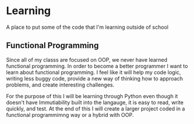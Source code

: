 # Learning

A place to put some of the code that I'm learning outside of school 

## Functional Programming 
Since  all of my classs are focused on OOP, we never have learned functional programming. In order to become a better programmer I want to learn about functional programming. I feel like it will help my code logic, writing less buggy code, provide a new way of thinking how to approach problems, and create interesting challenges.

For the purpose of this I will be learning through Python even though it doesn't have Immutiability built into the langauge,
it is easy to read, write quickly, and test. At the end of this I will create a larger project coded in a functional programmimng way or a hybrid with OOP. 
